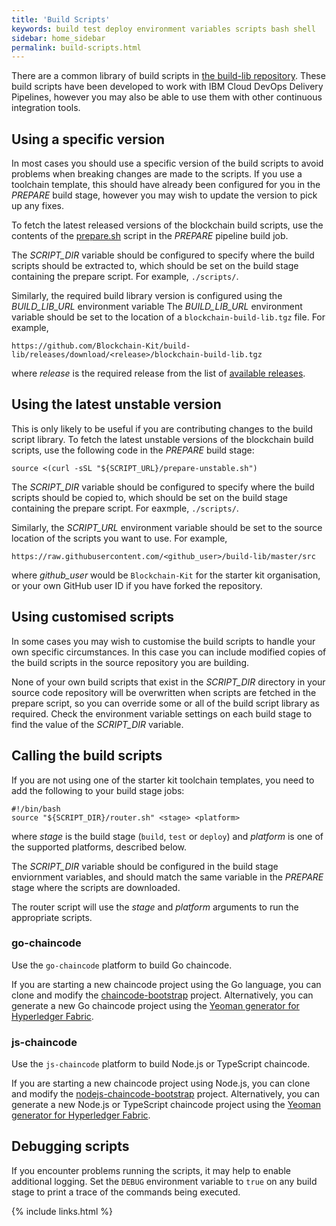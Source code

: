 ```yaml
---
title: 'Build Scripts'
keywords: build test deploy environment variables scripts bash shell
sidebar: home_sidebar
permalink: build-scripts.html
---
```


There are a common library of build scripts in [the build-lib repository](https://github.com/Blockchain-Kit/build-lib). These build scripts have been developed to work with IBM Cloud DevOps Delivery Pipelines, however you may also be able to use them with other continuous integration tools.

## Using a specific version

In most cases you should use a specific version of the build scripts to avoid problems when breaking changes are made to the scripts. If you use a toolchain template, this should have already been configured for you in the _PREPARE_ build stage, however you may wish to update the version to pick up any fixes.

To fetch the latest released versions of the blockchain build scripts, use the contents of the [prepare.sh](https://github.com/Blockchain-Kit/build-lib/blob/master/src/prepare.sh) script in the _PREPARE_ pipeline build job.

The _SCRIPT_DIR_ variable should be configured to specify where the build scripts should be extracted to, which should be set on the build stage containing the prepare script. For example, `./scripts/`.

Similarly, the required build library version is configured using the _BUILD_LIB_URL_ environment variable The _BUILD_LIB_URL_ environment variable should be set to the location of a `blockchain-build-lib.tgz` file. For example,

```
https://github.com/Blockchain-Kit/build-lib/releases/download/<release>/blockchain-build-lib.tgz
```

where _release_ is the required release from the list of [available releases](https://github.com/Blockchain-Kit/build-lib/releases).

## Using the latest unstable version

This is only likely to be useful if you are contributing changes to the build script library. To fetch the latest unstable versions of the blockchain build scripts, use the following code in the _PREPARE_ build stage:

```
source <(curl -sSL "${SCRIPT_URL}/prepare-unstable.sh")
```

The _SCRIPT_DIR_ variable should be configured to specify where the build scripts should be copied to, which should be set on the build stage containing the prepare script. For eaxmple, `./scripts/`.

Similarly, the _SCRIPT_URL_ environment variable should be set to the source location of the scripts you want to use. For example,

```
https://raw.githubusercontent.com/<github_user>/build-lib/master/src
```

where _github_user_ would be `Blockchain-Kit` for the starter kit organisation, or your own GitHub user ID if you have forked the repository.

## Using customised scripts

In some cases you may wish to customise the build scripts to handle your own specific circumstances. In this case you can include modified copies of the build scripts in the source repository you are building.

None of your own build scripts that exist in the _SCRIPT_DIR_ directory in your source code repository will be overwritten when scripts are fetched in the prepare script, so you can override some or all of the build script library as required. Check the environment variable settings on each build stage to find the value of the _SCRIPT_DIR_ variable.

## Calling the build scripts

If you are not using one of the starter kit toolchain templates, you need to add the following to your build stage jobs:

```
#!/bin/bash
source "${SCRIPT_DIR}/router.sh" <stage> <platform>
```

where _stage_ is the build stage (`build`, `test` or `deploy`) and _platform_ is one of the supported platforms, described below.

The _SCRIPT_DIR_ variable should be configured in the build stage enviornment variables, and should match the same variable in the _PREPARE_ stage where the scripts are downloaded.

The router script will use the _stage_ and _platform_ arguments to run the appropriate scripts.

### go-chaincode

Use the `go-chaincode` platform to build Go chaincode.

If you are starting a new chaincode project using the Go language, you can clone and modify the [chaincode-bootstrap](https://github.com/Blockchain-Kit/chaincode-bootstrap) project. Alternatively, you can generate a new Go chaincode project using the [Yeoman generator for Hyperledger Fabric](https://www.npmjs.com/package/generator-fabric).

### js-chaincode

Use the `js-chaincode` platform to build Node.js or TypeScript chaincode.

If you are starting a new chaincode project using Node.js, you can clone and modify the [nodejs-chaincode-bootstrap](https://github.com/Blockchain-Kit/nodejs-chaincode-bootstrap) project. Alternatively, you can generate a new Node.js or TypeScript chaincode project using the [Yeoman generator for Hyperledger Fabric](https://www.npmjs.com/package/generator-fabric).

## Debugging scripts

If you encounter problems running the scripts, it may help to enable additional logging. Set the `DEBUG` environment variable to `true` on any build stage to print a trace of the commands being executed.

{% include links.html %}
